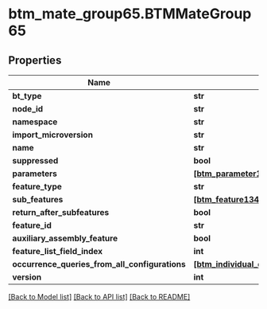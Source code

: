 # btm_mate_group65.BTMMateGroup65

## Properties
Name | Type | Description | Notes
------------ | ------------- | ------------- | -------------
**bt_type** | **str** |  | [optional] 
**node_id** | **str** |  | [optional] 
**namespace** | **str** |  | [optional] 
**import_microversion** | **str** |  | [optional] 
**name** | **str** |  | [optional] 
**suppressed** | **bool** |  | [optional] 
**parameters** | [**[btm_parameter1.BTMParameter1]**](BTMParameter1.md) |  | [optional] 
**feature_type** | **str** |  | [optional] 
**sub_features** | [**[btm_feature134.BTMFeature134]**](BTMFeature134.md) |  | [optional] 
**return_after_subfeatures** | **bool** |  | [optional] 
**feature_id** | **str** |  | [optional] 
**auxiliary_assembly_feature** | **bool** |  | [optional] 
**feature_list_field_index** | **int** |  | [optional] 
**occurrence_queries_from_all_configurations** | [**[btm_individual_query_with_occurrence_base904.BTMIndividualQueryWithOccurrenceBase904]**](BTMIndividualQueryWithOccurrenceBase904.md) |  | [optional] 
**version** | **int** |  | [optional] 

[[Back to Model list]](../README.md#documentation-for-models) [[Back to API list]](../README.md#documentation-for-api-endpoints) [[Back to README]](../README.md)


